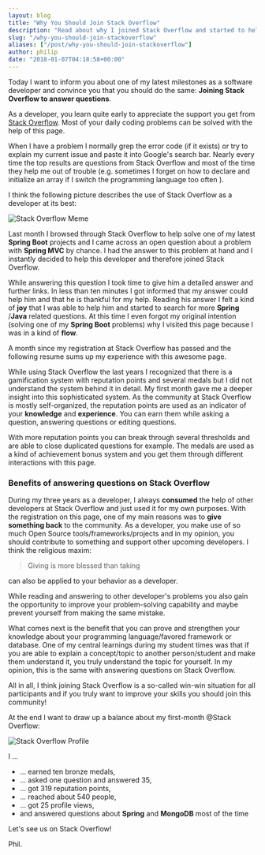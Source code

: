 ```yaml
---
layout: blog
title: "Why You Should Join Stack Overflow"
description: "Read about why I joined Stack Overflow and started to help other developers and why you should consider joining to support each other"
slug: "/why-you-should-join-stackoverflow"
aliases: ["/post/why-you-should-join-stackoverflow"]
author: philip
date: "2018-01-07T04:18:58+00:00"
---
```

Today I want to inform you about one of my latest milestones as a software developer and convince you that you should do the same: **Joining Stack Overflow to answer questions**.

As a developer, you learn quite early to appreciate the support you get from [Stack Overflow](https://www.stackoverflow.com). Most of your daily coding problems can be solved with the help of this page.

When I have a problem I normally grep the error code (if it exists) or try to explain my current issue and paste it into Google's search bar. Nearly every time the top results are questions from Stack Overflow and most of the time they help me out of trouble (e.g. sometimes I forget on how to declare and initialize an array if I switch the programming language too often ).

I think the following picture describes the use of Stack Overflow as a developer at its best:

![Stack Overflow Meme](/img/blog-content/why-i-joined-stack-overflow-and-why-you-should-consider-doing-the-same-1.png#center)

Last month I browsed through Stack Overflow to help solve one of my latest **Spring Boot** projects and I came across an open question about a problem with **Spring MVC** by chance. I had the answer to this problem at hand and I instantly decided to help this developer and therefore joined Stack Overflow.

While answering this question I took time to give him a detailed answer and further links. In less than ten minutes I got informed that my answer could help him and that he is thankful for my help. Reading his answer I felt a kind of **joy** that I was able to help him and started to search for more **Spring** /**Java** related questions. At this time I even forgot my original intention (solving one of my **Spring Boot** problems) why I visited this page because I was in a kind of **flow**.

A month since my registration at Stack Overflow has passed and the following resume sums up my experience with this awesome page.

While using Stack Overflow the last years I recognized that there is a gamification system with reputation points and several medals but I did not understand the system behind it in detail. My first month gave me a deeper insight into this sophisticated system. As the community at Stack Overflow is mostly self-organized, the reputation points are used as an indicator of your **knowledge** and **experience**. You can earn them while asking a question, answering questions or editing questions.

With more reputation points you can break through several thresholds and are able to close duplicated questions for example. The medals are used as a kind of achievement bonus system and you get them through different interactions with this page.

### Benefits of answering questions on Stack Overflow

During my three years as a developer, I always **consumed** the help of other developers at Stack Overflow and just used it for my own purposes. With the registration on this page, one of my main reasons was to **give something back** to the community. As a developer, you make use of so much Open Source tools/frameworks/projects and in my opinion, you should contribute to something and support other upcoming developers. I think the religious maxim:

> Giving is more blessed than taking

can also be applied to your behavior as a developer.

While reading and answering to other developer's problems you also gain the opportunity to improve your problem-solving capability and maybe prevent yourself from making the same mistake.

What comes next is the benefit that you can prove and strengthen your knowledge about your programming language/favored framework or database. One of my central learnings during my student times was that if you are able to explain a concept/topic to another person/student and make them understand it, you truly understand the topic for yourself. In my opinion, this is the same with answering questions on Stack Overflow.

All in all, I think joining Stack Overflow is a so-called win-win situation for all participants and if you truly want to improve your skills you should join this community!

At the end I want to draw up a balance about my first-month @Stack Overflow:

![Stack Overflow Profile](/img/blog-content/why-i-joined-stack-overflow-and-why-you-should-consider-doing-the-same-2.png#center)

I ...

* ... earned ten bronze medals,
* ... asked one question and answered 35,
* ... got 319 reputation points,
* ... reached about 540 people,
* ... got 25 profile views,
* and answered questions about **Spring** and **MongoDB** most of the time

Let's see us on Stack Overflow!

Phil.

